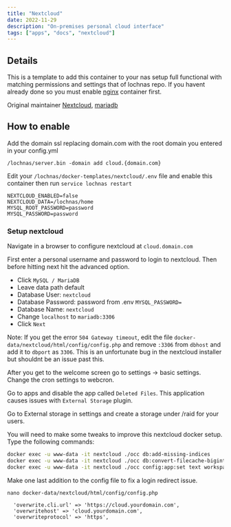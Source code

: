 ```yaml
---
title: "Nextcloud"
date: 2022-11-29
description: "On-premises personal cloud interface"
tags: ["apps", "docs", "nextcloud"]
---
```


## Details

This is a template to add this container to your nas setup full functional with matching permissions and settings that of lochnas repo. If you havent already done so you must enable [nginx](/apps/nginx/) container first.

Original maintainer [Nextcloud](https://hub.docker.com/_/nextcloud), [mariadb](https://hub.docker.com/_/mariadb)

## How to enable

Add the domain ssl replacing domain.com with the root domain you entered in your config.yml

```
/lochnas/server.bin -domain add cloud.{domain.com}
```

Edit your `/lochnas/docker-templates/nextcloud/.env` file and enable this container then run `service lochnas restart`

```
NEXTCLOUD_ENABLED=false
NEXTCLOUD_DATA=/lochnas/home
MYSQL_ROOT_PASSWORD=password
MYSQL_PASSWORD=password
```

### Setup nextcloud

Navigate in a browser to configure nextcloud at `cloud.domain.com`

First enter a personal username and password to login to nextcloud. Then before hitting next hit the advanced option.

 - Click `MySQL / MariaDB`
 - Leave data path default
 - Database User: `nextcloud`
 - Database Password: password from .env `MYSQL_PASSWORD=`
 - Database Name: `nextcloud`
 - Change `localhost` to `mariadb:3306`
 - Click `Next`
 
Note: If you get the error `504 Gateway timeout`, edit the file `docker-data/nextcloud/html/config/config.php` and remove `:3306` from `dbhost` and add it to `dbport` as `3306`. This is an unfortunate bug in the nextcloud installer but shouldnt be an issue past this.

After you get to the welcome screen go to settings -> basic settings. Change the cron settings to webcron. 

Go to apps and disable the app called `Deleted Files`. This application causes issues with `External Storage` plugin.

Go to External storage in settings and create a storage under /raid for your users.

You will need to make some tweaks to improve this nextcloud docker setup. Type the following commands:

```bash
docker exec -u www-data -it nextcloud ./occ db:add-missing-indices
docker exec -u www-data -it nextcloud ./occ db:convert-filecache-bigint
docker exec -u www-data -it nextcloud ./occ config:app:set text workspace_available --value=0
```

Make one last addition to the config file to fix a login redirect issue.

`nano docker-data/nextcloud/html/config/config.php`
```
  'overwrite.cli.url' => 'https://cloud.yourdomain.com',
  'overwritehost' => 'cloud.yourdomain.com',
  'overwriteprotocol' => 'https',
```
